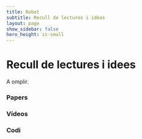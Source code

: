 ```yaml
---
title: Robot 
subtitle: Recull de lectures i idees
layout: page
show_sidebar: false
hero_height: is-small
---
```


# Recull de lectures i idees 

A omplir.


### Papers



### Vídeos



### Codi



